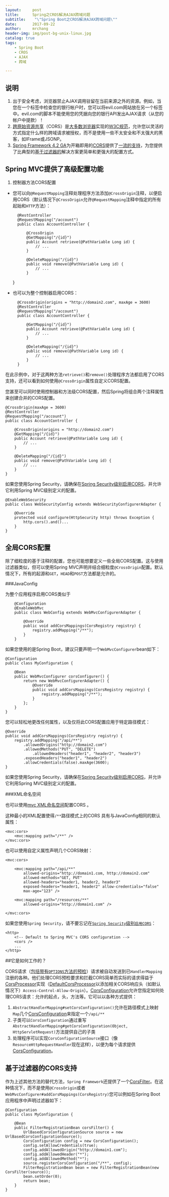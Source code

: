```yaml
---
layout:     post
title:      Spring之CROS解决AJAX跨域问题
subtitle:    "\"Spring Boot之CROS解决AJAX跨域问题\""
date:       2017-09-22
author:     mrchang
header-img: img/post-bg-unix-linux.jpg
catalog: true
tags:
    - Spring Boot
    - CROS
    - AJAX
    - 跨域

---
```


## 说明

1. 出于安全考虑，浏览器禁止AJAX调用驻留在当前来源之外的资源。例如，当您在一个标签中检查您的银行帐户时，您可以将evil.com网站放在另一个标签中。evil.com的脚本不能使用您的凭据向您的银行API发出AJAX请求（从您的帐户中提款）！
2. [跨原始资源共享](https://spring.io/understanding/CORS)（CORS）是[大多数浏览器](http://caniuse.com/#feat=cors)实现的[W3C规范](https://www.w3.org/TR/cors/)，允许您以灵活的方式指定什么样的跨域请求被授权，而不是使用一些不太安全和不太强大的黑客，如IFrame或JSONP。
3. [Spring Framework 4.2 GA](https://spring.io/blog/2015/07/31/spring-framework-4-2-goes-ga)为开箱即用的[CORS](https://jira.spring.io/browse/SPR-9278)提供了[一流的支持](https://jira.spring.io/browse/SPR-9278)，为您提供了比典型的[基于过滤器的](http://software.dzhuvinov.com/cors-filter.html)解决方案更简单和更强大的配置方式。

## Spring MVC提供了高级配置功能

1. 控制器方法CORS配置

* 您可以向`@RequestMapping`注释处理程序方法添加`@CrossOrigin`注释，以便启用CORS（默认情况下`@CrossOrigin`允许`@RequestMapping`注释中指定的所有起始和`HTTP`方法）：

		@RestController
		@RequestMapping("/account")
		public class AccountController {
		
			@CrossOrigin
			@GetMapping("/{id}")
			public Account retrieve(@PathVariable Long id) {
				// ...
			}
		
			@DeleteMapping("/{id}")
			public void remove(@PathVariable Long id) {
				// ...
			}
	}

* 也可以为整个控制器启用CORS：

		@CrossOrigin(origins = "http://domain2.com", maxAge = 3600)
		@RestController
		@RequestMapping("/account")
		public class AccountController {
		
			@GetMapping("/{id}")
			public Account retrieve(@PathVariable Long id) {
				// ...
			}
		
			@DeleteMapping("/{id}")
			public void remove(@PathVariable Long id) {
				// ...
			}
		}
		

在此示例中，对于这两种方法`retrieve()`和`remove()`处理程序方法都启用了CORS支持，还可以看到如何使用`@CrossOrigin`属性自定义CORS配置。

您甚至可以同时使用控制器和方法级CORS配置，然后Spring将组合两个注释属性来创建合并的CORS配置。

	@CrossOrigin(maxAge = 3600)
	@RestController
	@RequestMapping("/account")
	public class AccountController {
	
		@CrossOrigin(origins = "http://domain2.com")
		@GetMapping("/{id}")
		public Account retrieve(@PathVariable Long id) {
			// ...
		}
	
		@DeleteMapping("/{id}")
		public void remove(@PathVariable Long id) {
			// ...
		}
	}
	
如果您使用Spring Security，请确保在[Spring Security级别启用CORS](https://docs.spring.io/spring-security/site/docs/current/reference/html/cors.html)，并允许它利用Spring MVC级别定义的配置。

	@EnableWebSecurity
	public class WebSecurityConfig extends WebSecurityConfigurerAdapter {
	
		@Override
		protected void configure(HttpSecurity http) throws Exception {
			http.cors().and()...
		}
	}
	

## 全局CORS配置

除了细粒度的基于注释的配置，您也可能想要定义一些全局CORS配置。这与使用过滤器类似，但可以使用Spring MVC声明并结合细粒度`@CrossOrigin`配置。默认情况下，所有的起源和`GET`，`HEAD`和`POST`方法都是允许的。


###JavaConfig

为整个应用程序启用CORS类似于

		@Configuration
		@EnableWebMvc
		public class WebConfig extends WebMvcConfigurerAdapter {
		
			@Override
			public void addCorsMappings(CorsRegistry registry) {
				registry.addMapping("/**");
			}
		}

如果您使用的是Spring Boot，建议只要声明一个`WebMvcConfigurer`bean如下：

	@Configuration
	public class MyConfiguration {
	
	    @Bean
	    public WebMvcConfigurer corsConfigurer() {
	        return new WebMvcConfigurerAdapter() {
	            @Override
	            public void addCorsMappings(CorsRegistry registry) {
	                registry.addMapping("/**");
	            }
	        };
	    }
	}		
您可以轻松地更改任何属性，以及仅将此CORS配置应用于特定路径模式：

	@Override
	public void addCorsMappings(CorsRegistry registry) {
		registry.addMapping("/api/**")
			.allowedOrigins("http://domain2.com")
			.allowedMethods("PUT", "DELETE")
				.allowedHeaders("header1", "header2", "header3")
			.exposedHeaders("header1", "header2")
			.allowCredentials(false).maxAge(3600);
	}
	
如果您使用Spring Security，请确保在[Spring Security级别启用CORS](https://docs.spring.io/spring-security/site/docs/current/reference/html/cors.html)，并允许它利用Spring MVC级别定义的配置。

###XML命名空间

也可以使用[mvc XML命名空间](https://jira.spring.io/browse/SPR-13046)配置CORS 。

这种最小的XML配置使得`/**`路径模式上的CORS 具有与JavaConfig相同的默认属性：

	<mvc:cors>
		<mvc:mapping path="/**" />
	</mvc:cors>

也可以使用自定义属性声明几个CORS映射：

	<mvc:cors>
	
		<mvc:mapping path="/api/**"
			allowed-origins="http://domain1.com, http://domain2.com"
			allowed-methods="GET, PUT"
			allowed-headers="header1, header2, header3"
			exposed-headers="header1, header2" allow-credentials="false"
			max-age="123" />
	
		<mvc:mapping path="/resources/**"
			allowed-origins="http://domain1.com" />
	
	</mvc:cors>
	
如果您使用`Spring Security`，请不要忘记在[`Spring Security`级别`启用CORS`](https://docs.spring.io/spring-security/site/docs/current/reference/html/cors.html)：

	<http>
		<!-- Default to Spring MVC's CORS configuration -->
		<cors />
		...
	</http>
	
##它是如何工作的？

CORS请求（[包括带有`OPTIONS`方法的预检](https://github.com/spring-projects/spring-framework/blob/master/spring-webmvc/src/main/java/org/springframework/web/servlet/FrameworkServlet.java#L906)）请求被自动发送到已`HandlerMapping`注册的各种。他们处理CORS预检要求和拦截CORS简单而实际的请求得益于[CorsProcessor](https://docs.spring.io/spring/docs/4.2.x/javadoc-api/org/springframework/web/cors/CorsProcessor.html)实现（[DefaultCorsProcessor](https://github.com/spring-projects/spring-framework/blob/master/spring-web/src/main/java/org/springframework/web/cors/DefaultCorsProcessor.java)以添加相关CORS响应头（如默认情况下）`Access-Control-Allow-Origin`）。[CorsConfiguration](https://docs.spring.io/spring/docs/4.2.x/javadoc-api/org/springframework/web/cors/CorsConfiguration.html)允许您指定如何处理CORS请求：允许的起点，头，方法等。它可以以各种方式提供：

1. `AbstractHandlerMapping#setCorsConfiguration()`允许在路径模式上映射`Map`几个[CorsConfiguration](https://docs.spring.io/spring/docs/4.2.x/javadoc-api/org/springframework/web/cors/CorsConfiguration.html)来指定一个`/api/**`
2. 子类可以`CorsConfiguration`通过重写`AbstractHandlerMapping#getCorsConfiguration(Object, HttpServletRequest)`方法提供自己的子类
3. 处理程序可以实现`CorsConfigurationSource`接口（像`ResourceHttpRequestHandler`现在这样），以便为每个请求提供[CorsConfiguration](https://docs.spring.io/spring/docs/4.2.x/javadoc-api/org/springframework/web/cors/CorsConfiguration.html)。

## 基于过滤器的CORS支持

作为上述其他方法的替代方法，`Spring Framework`还提供了一个[CorsFilter](https://docs.spring.io/spring/docs/current/javadoc-api/org/springframework/web/filter/CorsFilter.html)。在这种情况下，而不是使用`@CrossOrigin`或者`WebMvcConfigurer#addCorsMappings(CorsRegistry)`您可以例如在Spring Boot应用程序中声明过滤器如下：

	@Configuration
	public class MyConfiguration {
	
		@Bean
		public FilterRegistrationBean corsFilter() {
			UrlBasedCorsConfigurationSource source = new UrlBasedCorsConfigurationSource();
			CorsConfiguration config = new CorsConfiguration();
			config.setAllowCredentials(true);
			config.addAllowedOrigin("http://domain1.com");
			config.addAllowedHeader("*");
			config.addAllowedMethod("*");
			source.registerCorsConfiguration("/**", config);
			FilterRegistrationBean bean = new FilterRegistrationBean(new CorsFilter(source));
			bean.setOrder(0);
			return bean;
		}
	}


	
	
